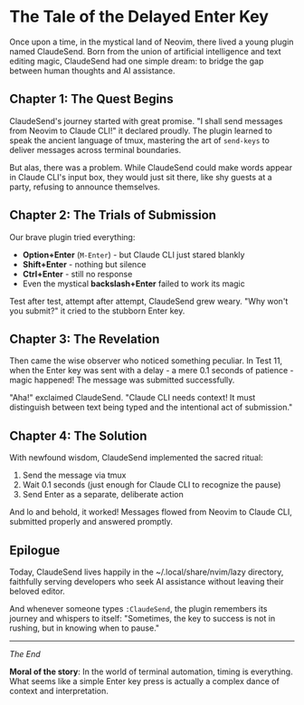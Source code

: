 # The Tale of the Delayed Enter Key

Once upon a time, in the mystical land of Neovim, there lived a young plugin named ClaudeSend. Born from the union of artificial intelligence and text editing magic, ClaudeSend had one simple dream: to bridge the gap between human thoughts and AI assistance.

## Chapter 1: The Quest Begins

ClaudeSend's journey started with great promise. "I shall send messages from Neovim to Claude CLI!" it declared proudly. The plugin learned to speak the ancient language of tmux, mastering the art of `send-keys` to deliver messages across terminal boundaries.

But alas, there was a problem. While ClaudeSend could make words appear in Claude CLI's input box, they would just sit there, like shy guests at a party, refusing to announce themselves.

## Chapter 2: The Trials of Submission

Our brave plugin tried everything:
- **Option+Enter** (`M-Enter`) - but Claude CLI just stared blankly
- **Shift+Enter** - nothing but silence
- **Ctrl+Enter** - still no response
- Even the mystical **backslash+Enter** failed to work its magic

Test after test, attempt after attempt, ClaudeSend grew weary. "Why won't you submit?" it cried to the stubborn Enter key.

## Chapter 3: The Revelation

Then came the wise observer who noticed something peculiar. In Test 11, when the Enter key was sent with a delay - a mere 0.1 seconds of patience - magic happened! The message was submitted successfully.

"Aha!" exclaimed ClaudeSend. "Claude CLI needs context! It must distinguish between text being typed and the intentional act of submission."

## Chapter 4: The Solution

With newfound wisdom, ClaudeSend implemented the sacred ritual:
1. Send the message via tmux
2. Wait 0.1 seconds (just enough for Claude CLI to recognize the pause)
3. Send Enter as a separate, deliberate action

And lo and behold, it worked! Messages flowed from Neovim to Claude CLI, submitted properly and answered promptly.

## Epilogue

Today, ClaudeSend lives happily in the ~/.local/share/nvim/lazy directory, faithfully serving developers who seek AI assistance without leaving their beloved editor. 

And whenever someone types `:ClaudeSend`, the plugin remembers its journey and whispers to itself: "Sometimes, the key to success is not in rushing, but in knowing when to pause."

---

*The End*

**Moral of the story**: In the world of terminal automation, timing is everything. What seems like a simple Enter key press is actually a complex dance of context and interpretation.

